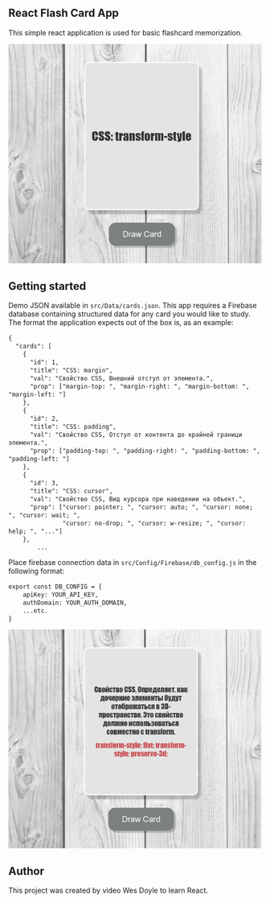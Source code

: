 ## React Flash Card App

This simple react application is used for basic flashcard memorization.

![skreenshot](https://github.com/KiparD/React-FlashCards/blob/master/src/img/preview.jpg)

## Getting started

Demo JSON available in `src/Data/cards.json`. This app requires a Firebase database containing structured data for any card you would like to study. The format the application expects out of the box is, as an example:

```
{
  "cards": [
    {
      "id": 1,
      "title": "CSS: margin",
      "val": "Свойство CSS, Внешний отступ от элемента.",
      "prop": ["margin-top: ", "margin-right: ", "margin-bottom: ", "margin-left: "]
    },
    {
      "id": 2,
      "title": "CSS: padding",
      "val": "Свойство CSS, Отступ от контента до крайней граници элемента.",
      "prop": ["padding-top: ", "padding-right: ", "padding-bottom: ", "padding-left: "]
    },
    {
      "id": 3,
      "title": "CSS: cursor",
      "val": "Свойство CSS, Вид курсора при наведении на объект.",
      "prop": ["cursor: pointer; ", "cursor: auto; ", "cursor: none; ", "cursor: wait; ",
               "cursor: no-drop; ", "cursor: w-resize; ", "cursor: help; ", "..."]
    }, 
        ...

```
Place firebase connection data in `src/Config/Firebase/db_config.js` in the following format:
```
export const DB_CONFIG = {
    apiKey: YOUR_API_KEY,
    authDomain: YOUR_AUTH_DOMAIN,
    ...etc.
}
```
![skreenshot](https://github.com/KiparD/React-FlashCards/blob/master/src/img/preview-back.jpg)

## Author
This project was created by video Wes Doyle to learn React. 
